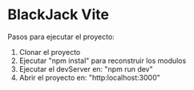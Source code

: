 # BlackJack Vite

Pasos para ejecutar el proyecto:
1. Clonar el proyecto
2. Ejecutar "npm instal" para reconstruir los modulos
3. Ejecutar el devServer en: "npm run dev"
4. Abrir el proyecto en: "http:localhost:3000"